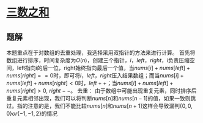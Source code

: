 # [三数之和](https://leetcode.cn/problems/3sum/description/)
## 题解
本题重点在于对数组的去重处理，我选择采用双指针的方法来进行计算。
首先将数组进行排序，时间复杂度为$O(n)$，创建三个指针，$i$，$left$，$right$，i负责压缩空间，left指向i的后一位，right始终指向最后一个值，当$nums[i] + nums[left] + nums[right] == 0$时，即可将$i$，$left$，$right$压入结果数组；而当$nums[i] + nums[left] + nums[right] < 0$时，$left++$；当$nums[i] + nums[left] + nums[right] > 0$, $right--$。
去重：
由于数组中可能出现重复元素，同时排序后重复元素相邻出现，我们可以将判断$nums[n]$和$nums[n-1]$的值，如果一致则跳过。指的注意的是，我们不能比较$nums[n]$和$nums[n+1]$这样会导致漏判$\{0,0,0\} or \{-1,-1,2\}$的情况